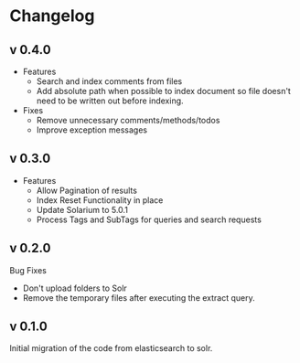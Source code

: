 # Changelog

## v 0.4.0

- Features
  - Search and index comments from files
  - Add absolute path when possible to index document so file doesn't need to be written out before indexing.
- Fixes
  - Remove unnecessary comments/methods/todos
  - Improve exception messages

## v 0.3.0

- Features
  - Allow Pagination of results
  - Index Reset Functionality in place
  - Update Solarium to 5.0.1
  - Process Tags and SubTags for queries and search requests
 
## v 0.2.0

Bug Fixes 

- Don't upload folders to Solr
- Remove the temporary files after executing the extract query.

## v 0.1.0 

Initial migration of the code from elasticsearch to solr.  
